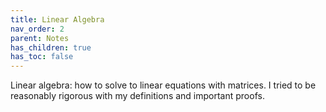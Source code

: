 ```yaml
---
title: Linear Algebra
nav_order: 2
parent: Notes
has_children: true
has_toc: false
---
```


Linear algebra: how to solve to linear equations with matrices. I tried to be reasonably rigorous with my definitions and important proofs.